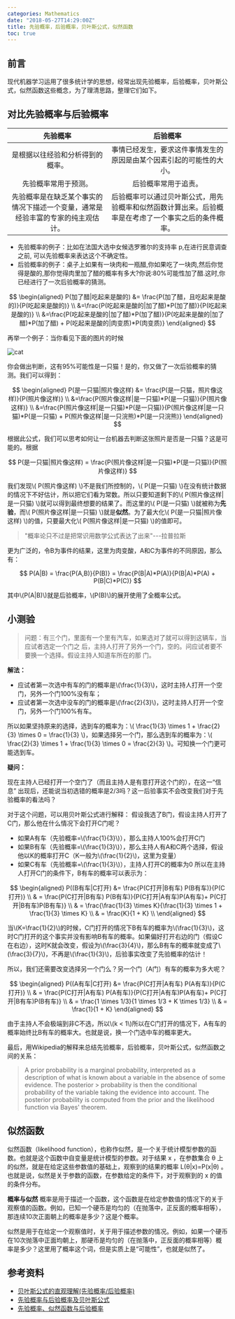 ```yaml
---
categories: Mathematics
date: "2018-05-27T14:29:00Z"
title: 先验概率，后验概率，贝叶斯公式，似然函数
toc: true
---
```


## 前言
现代机器学习运用了很多统计学的思想，经常出现先验概率，后验概率，贝叶斯公式，似然函数这些概念，为了理清思路，整理它们如下。

## 对比先验概率与后验概率

 先验概率|后验概率
:-------:|:-------:
是根据以往经验和分析得到的概率。| 事情已经发生，要求这件事情发生的原因是由某个因素引起的可能性的大小。
先验概率常用于预测。|后验概率常用于追责。
先验概率是在缺乏某个事实的情况下描述一个变量，通常是经验丰富的专家的纯主观估计。 | 后验概率可以通过贝叶斯公式，用先验概率和似然函数计算出来。后验概率是在考虑了一个事实之后的条件概率。

* 先验概率的例子：比如在法国大选中女候选罗雅尔的支持率 p,在进行民意调查之前, 可以先验概率来表达这个不确定性。
* 后验概率的例子：桌子上如果有一块肉和一瓶醋,你如果吃了一块肉,然后你觉得是酸的,那你觉得肉里加了醋的概率有多大?你说:80%可能性加了醋.这时,你已经进行了一次后验概率的猜测。

$$
\begin{aligned}
P(加了醋|吃起来是酸的) &= \frac{P(加了醋，且吃起来是酸的)}{P(吃起来是酸的)} \\
&=\frac{P(吃起来是酸的|加了醋)*P(加了醋)}{P(吃起来是酸的)} \\
&=\frac{P(吃起来是酸的|加了醋)*P(加了醋)}{P(吃起来是酸的|加了醋)*P(加了醋) + P(吃起来是酸的|肉变质)*P(肉变质)}
\end{aligned}
$$

再举一个例子：当你看见下面的图片的时候

![cat](https://images.pexels.com/photos/1004001/pexels-photo-1004001.jpeg?cs=srgb&dl=animal-pet-cute-1004001.jpg&fm=jpg)

你会做出判断，这有95%可能性是一只猫！是的，你又做了一次后验概率的猜测。我们可以得到：

$$
\begin{aligned}
P(是一只猫|照片像这样) &= \frac{P(是一只猫，照片像这样)}{P(照片像这样)} \\
&=\frac{P(照片像这样|是一只猫)*P(是一只猫)}{P(照片像这样)} \\
&=\frac{P(照片像这样|是一只猫)*P(是一只猫)}{P(照片像这样|是一只猫)*P(是一只猫) + P(照片像这样|是一只浣熊)*P(是一只浣熊)}
\end{aligned}
$$

根据此公式，我们可以思考如何让一台机器去判断这张照片是否是一只猫？这是可能的。根据

$$
P(是一只猫|照片像这样) = \frac{P(照片像这样|是一只猫)*P(是一只猫)}{P(照片像这样)}
$$

我们发现\\( P(照片像这样) \\)不是我们所控制的，\\( P(是一只猫) \\)在没有统计数据的情况下不好估计，所以把它们看为常数。所以只要知道剩下的\\( P(照片像这样\|是一只猫) \\)就可以得到最终想要的结果了。而这里的\\( P(是一只猫) \\)就被称为**先验**，而\\( P(照片像这样\|是一只猫) \\)就是**似然**。为了最大化\\( P(是一只猫\|照片像这样) \\)的值，只要最大化\\( P(照片像这样\|是一只猫) \\)的值即可。


> "概率论只不过是把常识用数学公式表达了出来"---拉普拉斯

更为广泛的，令B为事件的结果，这里为肉变酸，A和C为事件的不同原因，那么有：

$$
P(A|B) = \frac{P(A,B)}{P(B)} = \frac{P(B|A)*P(A)}{P(B|A)*P(A) + P(B|C)*P(C)}
$$

其中\\(P(A\|B)\\)就是后验概率，\\(P(B)\\)的展开使用了全概率公式。

## 小测验

> 问题：有三个门，里面有一个里有汽车，如果选对了就可以得到这辆车，当应试者选定一个门之
> 后，主持人打开了另外一个门，空的。问应试者要不要换一个选择。假设主持人知道车所在的那
> 门。

**解法：**

* 应试者第一次选中有车的门的概率是\\(\frac{1}{3}\\)，这时主持人打开一个空门，另外一个门100%没有车；
* 应试者第一次选中没车的门的概率是\\(\frac{2}{3}\\)，这时主持人打开一个空门，另外一个门100%有车。

所以如果坚持原来的选择，选到车的概率为：\\( \frac{1}{3} \times 1 + \frac{2}{3} \times 0 = \frac{1}{3} \\)，如果选择另一个门，那么选到车的概率为：\\( \frac{2}{3} \times 1 + \frac{1}{3} \times 0 = \frac{2}{3} \\)。可知换一个门更可能选到车。

**疑问：**

现在主持人已经打开一个空门了（而且主持人是有意打开这个门的），在这一“信息” 出现后，还能说当初选错的概率是2/3吗？这一后验事实不会改变我们对于先验概率的看法吗？

对于这个问题，可以用贝叶斯公式进行解释：
假设我选了B门，假设主持人打开了C门，那么他在什么情况下会打开C门呢？

* 如果A有车（先验概率=\\(\frac{1}{3}\\)），那么主持人100%会打开C门
* 如果B有车（先验概率=\\(\frac{1}{3}\\)），那么主持人有A和C两个选择，假设他以K的概率打开C（K一般为\\(\frac{1}{2}\\)，这里为变量）
* 如果C有车（先验概率=\\(\frac{1}{3}\\)），主持人打开C的概率为0
所以在主持人打开C门的条件下，B有车的概率可以表示为：

$$
\begin{aligned}
P((B有车|C打开) &= \frac{P(C打开|B有车) P(B有车)}{P(C打开)} \\
& = \frac{P(C打开|B有车) P(B有车)}{P(C打开|A有车)P(A有车)+ P(C打开|B有车)P(B有车)} \\
& = \frac{\frac{1}{3} \times K}{\frac{1}{3} \times 1 + \frac{1}{3} \times K} \\
& = \frac{K}{1 + K} \\
\end{aligned}
$$

当\\(K=\frac{1}{2}\\)的时候，C门打开的情况下B有车的概率为\\(\frac{1}{3}\\)，这时C门打开的这个事实并没有影响B有车的概率。如果偏好打开右边的门（假设C在右边），这时K就会改变，假设为\\(\frac{3}{4}\\)，那么B有车的概率就变成了\\(\frac{3}{7}\\)，不再是\\(\frac{1}{3}\\)，后验事实改变了先验概率的估计！

所以，我们还需要改变选择另一个门么？另一个门（A门）有车的概率为多大呢？

$$
\begin{aligned}
P((A有车|C打开) &= \frac{P(C打开|A有车) P(A有车)}{P(C打开)} \\
& = \frac{P(C打开|A有车) P(A有车)}{P(C打开|A有车)P(A有车)+ P(C打开|B有车)P(B有车)} \\
& = \frac{1 \times 1/3}{1 \times 1/3 + K \times 1/3} \\
& = \frac{1}{1 + K}
\end{aligned}
$$

由于主持人不会极端到非C不选，所以\\(k < 1\\)所以在C门打开的情况下，A有车的概率始终比B有车的概率大。也就是说，换一个门选中车的概率更大。

最后，用Wikipedia的解释来总结先验概率，后验概率，贝叶斯公式，似然函数之间的关系：

> A prior probability is a marginal probability, interpreted as a description of
> what is known about a variable in the absence of some evidence. The posterior > probability is then the conditional probability of the variable taking the
> evidence into account. The posterior probability is computed from the prior 
> and the likelihood function via Bayes' theorem.

## 似然函数
似然函数（likelihood function），也称作似然，是一个关于统计模型参数的函数。也就是这个函数中自变量是统计模型的参数。对于结果 x ，在参数集合 θ 上的似然，就是在给定这些参数值的基础上，观察到的结果的概率 L(θ|x)=P(x|θ) 。也就是说，似然是关于参数的函数，在参数给定的条件下，对于观察到的 x 的值的条件分布。

**概率与似然**
概率是用于描述一个函数，这个函数是在给定参数值的情况下的关于观察值的函数。例如，已知一个硬币是均匀的（在抛落中，正反面的概率相等），那连续10次正面朝上的概率是多少？这是个概率。

似然是用于在给定一个观察值时，关于用于描述参数的情况。例如，如果一个硬币在10次抛落中正面均朝上，那硬币是均匀的（在抛落中，正反面的概率相等）概率是多少？这里用了概率这个词，但是实质上是“可能性”，也就是似然了。
## 参考资料
* [贝叶斯公式的直观理解(先验概率/后验概率)](https://www.cnblogs.com/yemanxiaozu/p/7680761.html)
* [先验概率与后验概率及贝叶斯公式](https://blog.csdn.net/passball/article/details/5859878)
* [先验概率、似然函数与后验概率](http://www.cnblogs.com/wjgaas/p/4523779.html)
